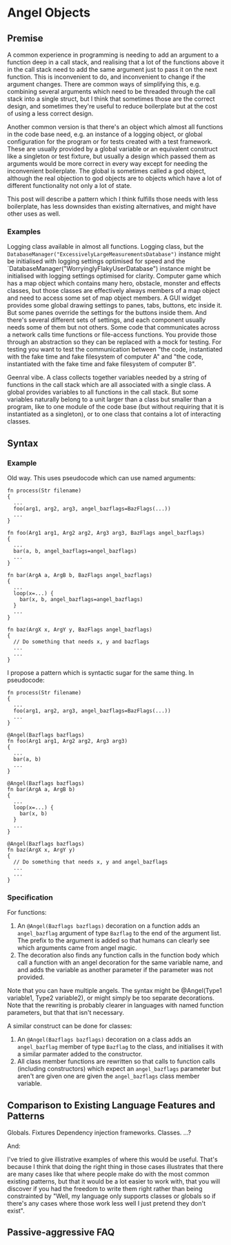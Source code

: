 # Angel Objects

## Premise

A common experience in programming is needing to add an argument to a function deep in a call stack, and realising that a lot of the functions above it in the call stack need to add the same argument just to pass it on the next function. This is inconvenient to do, and inconvenient to change if the argument changes. There are common ways of simplifying this, e.g. combining several arguments which need to be threaded through the call stack into a single struct, but I think that sometimes those are the correct design, and sometimes they're useful to reduce boilerplate but at the cost of using a less correct design.

Another common version is that there's an object which almost all functions in the code base need, e.g. an instance of a logging object, or global configuration for the program or for tests created with a test framework. These are usually provided by a global variable or an equivalent construct like a singleton or test fixture, but usually a design which passed them as arguments would be more correct in every way except for needing the inconvenient boilerplate. The global is sometimes called a god object, although the real objection to god objects are to objects which have a lot of different functionality not only a lot of state.

This post will describe a pattern which I think fulfills those needs with less boilerplate, has less downsides than existing alternatives, and might have other uses as well.

### Examples

Logging class available in almost all functions.
Logging class, but the `DatabaseManager("ExcessivelyLargeMeasurementsDatabase")` instance might be initialised with logging settings optimised for speed and the `DatabaseManager("WorryinglyFlakyUserDatabase") instance might be initialised with logging settings optimised for clarity.
Computer game which has a map object which contains many hero, obstacle, monster and effects classes, but those classes are effectively always members of a map object and need to access some set of map object members.
A GUI widget provides some global drawing settings to panes, tabs, buttons, etc inside it. But some panes override the settings for the buttons inside them. And there's several different sets of settings, and each component usually needs some of them but not others.
Some code that communicates across a network calls time functions or file-access functions. You provide those through an abstraction so they can be replaced with a mock for testing. For testing you want to test the communication between "the code, instantiated with the fake time and fake filesystem of computer A" and "the code, instantiated with the fake time and fake filesystem of computer B".

Geenral vibe. A class collects together variables needed by a string of functions in the call stack which are all associated with a single class. A global provides variables to all functions in the call stack. But some variables naturally belong to a unit larger than a class but smaller than a program, like to one module of the code base (but without requiring that it is instantiated as a singleton), or to one class that contains a lot of interacting classes.

## Syntax

### Example

Old way. This uses pseudocode which can use named arguments:

```
fn process(Str filename)
{
  ...
  foo(arg1, arg2, arg3, angel_bazflags=BazFlags(...))
  ...
}

fn foo(Arg1 arg1, Arg2 arg2, Arg3 arg3, BazFlags angel_bazflags)
{
  ...
  bar(a, b, angel_bazflags=angel_bazflags)
  ...
}

fn bar(ArgA a, ArgB b, BazFlags angel_bazflags)
{
  ...
  loop(x=...) {
    bar(x, b, angel_bazflags=angel_bazflags)
  }
  ...
}

fn baz(ArgX x, ArgY y, BazFlags angel_bazflags)
{
  // Do something that needs x, y and bazflags
  ...
  ...
}

```

I propose a pattern which is syntactic sugar for the same thing. In pseudocode:

```
fn process(Str filename)
{
  ...
  foo(arg1, arg2, arg3, angel_bazflags=BazFlags(...))
  ...
}

@Angel(Bazflags bazflags)
fn foo(Arg1 arg1, Arg2 arg2, Arg3 arg3)
{
  ...
  bar(a, b)
  ...
}

@Angel(Bazflags bazflags)
fn bar(ArgA a, ArgB b)
{
  ...
  loop(x=...) {
    bar(x, b)
  }
  ...
}

@Angel(Bazflags bazflags)
fn baz(ArgX x, ArgY y)
{
  // Do something that needs x, y and angel_bazflags
  ...
  ...
}

```

### Specification

For functions:
1. An `@Angel(Bazflags bazflags)` decoration on a function adds an `angel_bazflag` argument of type `Bazflag` to the end of the argument list. The prefix to the argument is added so that humans can clearly see which arguments came from angel magic.
2. The decoration also finds any function calls in the function body which call a function with an angel decoration for the same variable name, and and adds the variable as another parameter if the parameter was not provided.

Note that you can have multiple angels. The syntax might be @Angel(Type1 variable1, Type2 variable2), or might simply be too separate decorations. Note that the rewriting is probably clearer in languages with named function parameters, but that that isn't necessary.

A similar construct can be done for classes:
1. An `@Angel(Bazflags bazflags)` decoration on a class adds an `angel_bazflag` member of type `Bazflag` to the class, and initialises it with a similar parmater added to the constructor.
2. All class member functions are rewritten so that calls to function calls (including constructors) which expect an `angel_bazflags` parameter but aren't are given one are given the `angel_bazflags` class member variable.

## Comparison to Existing Language Features and Patterns

Globals.
Fixtures
Dependency injection frameworks.
Classes.
...?

And:

I've tried to give illistrative examples of where this would be useful. That's because I think that doing the right thing in those cases illustrates that there are many cases like that where people make do with the most common existing patterns, but that it would be a lot easier to work with, that you will discover if you had the freedom to write them right rather than being constrainted by "Well, my language only supports classes or globals so if there's any cases where those work less well I just pretend they don't exist".

## Passive-aggressive FAQ



